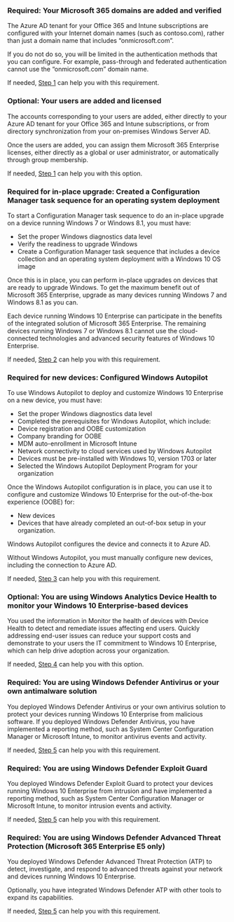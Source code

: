 <a name="crit-windows10-step1"></a>
### Required: Your Microsoft 365 domains are added and verified

The Azure AD tenant for your Office 365 and Intune subscriptions are configured with your Internet domain names (such as contoso.com), rather than just a domain name that includes “onmicrosoft.com”. 

If you do not do so, you will be limited in the authentication methods that you can configure. For example, pass-through and federated authentication cannot use the “onmicrosoft.com”  domain name.

If needed, [Step 1](../windows10-prepare-your-org.md) can help you with this requirement.

<a name="crit-windows10-step1"></a>
### Optional: Your users are added and licensed

The accounts corresponding to your users are added, either directly to your Azure AD tenant for your Office 365 and Intune subscriptions, or from directory synchronization from your on-premises Windows Server AD.

Once the users are added, you can assign them Microsoft 365 Enterprise licenses, either directly as a global or user administrator, or automatically through group membership.

If needed, [Step 1](../windows10-prepare-your-org.md) can help you with this option.

<a name="crit-windows10-step2"></a>
### Required for in-place upgrade: Created a Configuration Manager task sequence for an operating system deployment

To start a Configuration Manager task sequence to do an in-place upgrade on a device running Windows 7 or Windows 8.1, you must have:

- Set the proper Windows diagnostics data level
- Verify the readiness to upgrade Windows
- Create a Configuration Manager task sequence that includes a device collection and an operating system deployment with a Windows 10 OS image

Once this is in place, you can perform in-place upgrades on devices that are ready to upgrade Windows. To get the maximum benefit out of Microsoft 365 Enterprise, upgrade as many devices running Windows 7 and Windows 8.1 as you can. 

Each device running Windows 10 Enterprise can participate in the benefits of the integrated solution of Microsoft 365 Enterprise. The remaining devices running Windows 7 or Windows 8.1 cannot use the cloud-connected technologies and advanced security features of Windows 10 Enterprise.

If needed, [Step 2](../windows10-deploy-inplaceupgrade.md) can help you with this requirement.

<a name="crit-windows10-step3"></a>
### Required for new devices: Configured Windows Autopilot

To use Windows Autopilot to deploy and customize Windows 10 Enterprise on a new device, you must have:

- Set the proper Windows diagnostics data level
- Completed the prerequisites for Windows Autopilot, which include:
- Device registration and OOBE customization
- Company branding for OOBE
- MDM auto-enrollment in Microsoft Intune
- Network connectivity to cloud services used by Windows Autopilot
- Devices must be pre-installed with Windows 10, version 1703 or later
- Selected the Windows Autopilot Deployment Program for your organization

Once the Windows Autopilot configuration is in place, you can use it to configure and customize Windows 10 Enterprise for the out-of-the-box experience (OOBE) for:

- New devices
- Devices that have already completed an out-of-box setup in your organization. 

Windows Autopilot configures the device and connects it to Azure AD.

Without Windows Autopilot, you must manually configure new devices, including the connection to Azure AD.

If needed, [Step 3](../windows10-deploy-autopilot.md) can help you with this requirement.

<a name="crit-windows10-step4"></a>
### Optional: You are using Windows Analytics Device Health to monitor your Windows 10 Enterprise-based devices

You used the information in Monitor the health of devices with Device Health to detect and remediate issues affecting end users. Quickly addressing end-user issues can reduce your support costs and demonstrate to your users the IT commitment to Windows 10 Enterprise, which can help drive adoption across your organization. 

If needed, [Step 4](../windows10-enable-windows-analytics.md) can help you with this option.

<a name="crit-windows10-step5a"></a>
### Required: You are using Windows Defender Antivirus or your own antimalware solution

You deployed Windows Defender Antivirus or your own antivirus solution to protect your devices running Windows 10 Enterprise from malicious software. If you deployed Windows Defender Antivirus, you have implemented a reporting method, such as System Center Configuration Manager or Microsoft Intune, to monitor antivirus events and activity.

If needed, [Step 5](../windows10-enable-security-features.md#windows10-sec-av) can help you with this requirement.

<a name="crit-windows10-step5b"></a>
### Required: You are using Windows Defender Exploit Guard

You deployed Windows Defender Exploit Guard to protect your devices running Windows 10 Enterprise from intrusion and have implemented a reporting method, such as System Center Configuration Manager or Microsoft Intune, to monitor intrusion events and activity.

If needed, [Step 5](../windows10-enable-security-features.md#windows10-sec-eg) can help you with this requirement.

<a name="crit-windows10-step5c"></a>
### Required: You are using Windows Defender Advanced Threat Protection (Microsoft 365 Enterprise E5 only)

You deployed Windows Defender Advanced Threat Protection (ATP) to detect, investigate, and respond to advanced threats against your network and devices running Windows 10 Enterprise. 

Optionally, you have integrated Windows Defender ATP with other tools to expand its capabilities.

If needed, [Step 5](../windows10-enable-security-features.md#windows10-sec-atp) can help you with this requirement.
